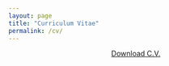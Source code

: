 ```yaml
---
layout: page
title: "Curriculum Vitae"
permalink: /cv/
---
```


<p align="center">
  <a href="https://goo.gl/ZHVNBW" target="_blank">Download C.V.</a>
</p>
